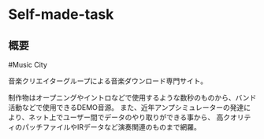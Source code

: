# Self-made-task

## 概要
#Music City

音楽クリエイターグループによる音楽ダウンロード専門サイト。

制作物はオープニングやイントロなどで使用するような数秒のものから、バンド活動などで使用できるDEMO音源。
また、近年アンプシミュレーターの発達により、ネット上でユーザー間でデータのやり取りができる事から、
高クオリティのパッチファイルやIRデータなど演奏関連のものまで網羅。

